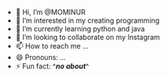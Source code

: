 - 👋 Hi, I’m @MOMINUR
- 👀 I’m interested in my creating programming
- 🌱 I’m currently learning python and java
- 💞️ I’m looking to collaborate on my Instagram
- 📫 How to reach me ...
- 😄 Pronouns: ...
- ⚡ Fun fact: ^***no about***^

<!---
MOMINUR600 is a ✨ special ✨ repository because its `README.md` (this file) appears on your GitHub profile.
You can click the Preview link to take a look at your changes.
--->
